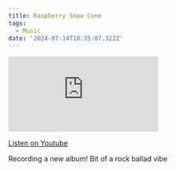 ```yaml
---
title: Raspberry Snow Cone
tags:
  - Music
date: '2024-07-14T10:35:07.322Z'
---
```


<iframe src="https://www.youtube-nocookie.com/embed/os9zPoqv-Pw?modestbranding=1&showinfo=0&rel=0" title="YouTube video player" frameborder="0" allow="accelerometer; autoplay; encrypted-media; gyroscope; picture-in-picture;" allowfullscreen className="youtube_video"></iframe>

[Listen on Youtube](https://youtu.be/os9zPoqv-Pw)

Recording a new album! Bit of a rock ballad vibe
